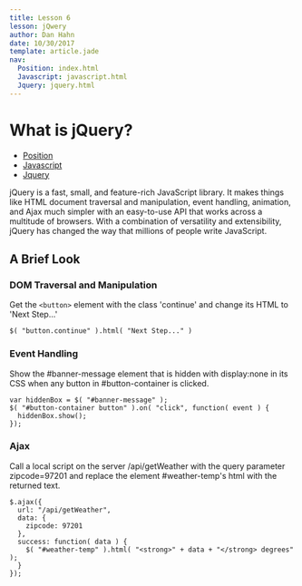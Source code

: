 ```yaml
---
title: Lesson 6
lesson: jQwery
author: Dan Hahn
date: 10/30/2017
template: article.jade
nav:
  Position: index.html
  Javascript: javascript.html
  Jquery: jquery.html
---
```


# What is jQuery?

* [Position]()
* [Javascript](javascript.html)
* [Jquery](jquery.html)

jQuery is a fast, small, and feature-rich JavaScript library. It makes things like HTML document traversal and manipulation, event handling, animation, and Ajax much simpler with an easy-to-use API that works across a multitude of browsers. With a combination of versatility and extensibility, jQuery has changed the way that millions of people write JavaScript.

## A Brief Look

### DOM Traversal and Manipulation

Get the `<button>` element with the class 'continue' and change its HTML to 'Next Step...'

	$( "button.continue" ).html( "Next Step..." )

### Event Handling

Show the #banner-message element that is hidden with  display:none in its CSS when any button in #button-container is clicked.

	var hiddenBox = $( "#banner-message" );
	$( "#button-container button" ).on( "click", function( event ) {
	  hiddenBox.show();
	});

### Ajax

Call a local script on the server /api/getWeather with the query parameter zipcode=97201 and replace the element #weather-temp's html with the returned text.

	$.ajax({
	  url: "/api/getWeather",
	  data: {
	    zipcode: 97201
	  },
	  success: function( data ) {
	    $( "#weather-temp" ).html( "<strong>" + data + "</strong> degrees" );
	  }
	});
